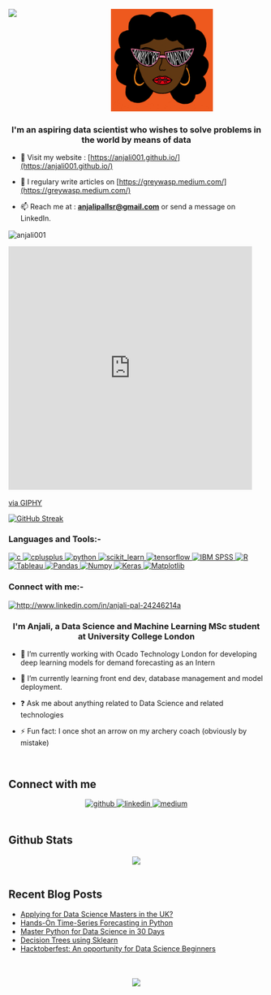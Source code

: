 <!--
**Anjali001/Anjali001** is a ✨ _special_ ✨ repository because its `README.md` (this file) appears on your GitHub profile.
Here are some ideas to get you started:

- 🔭 I’m currently working on ...
- 🌱 I’m currently learning ...
- 👯 I’m looking to collaborate on ...
- 🤔 I’m looking for help with ...
- 💬 Ask me about ...
- 📫 How to reach me: ...
- 😄 Pronouns: ...
- ⚡ Fun fact: ...
-->

<p align="center">
  <img src="https://raw.githubusercontent.com/Anjali001/Anjali001/master/giphy.gif" width="40%"]
 </p>
  
<img src="https://rishavanand.github.io/static/images/greetings.gif" align="left" style="width: 20%" />  
  
  

<h3 align="center">I'm an aspiring data scientist who wishes to solve problems in the world by means of data </h3>

- 💬 Visit my website : [https://anjali001.github.io/](https://anjali001.github.io/)
- 📝 I regulary write articles on [https://greywasp.medium.com/](https://greywasp.medium.com/)

- 📫 Reach me at : **anjalipallsr@gmail.com** or send a message on LinkedIn.

<p><img align="center" src="https://github-readme-stats.vercel.app/api?username=anjali001&show_icons=true&theme=radical" alt="anjali001" /></p>
<iframe src="https://giphy.com/embed/JWuBH9rCO2uZuHBFpm" width="480" height="480" frameBorder="0" class="giphy-embed" allowFullScreen></iframe><p><a href="https://giphy.com/gifs/Giflytics-JWuBH9rCO2uZuHBFpm">via GIPHY</a></p>


[![GitHub Streak](http://github-readme-streak-stats.herokuapp.com?user=Anjali001&theme=dark&hide_border=true&date_format=M%20j%5B%2C%20Y%5D)](https://git.io/streak-stats)


<h3 align="left">Languages and Tools:-</h3>
<p align="left"> <a href="https://www.cprogramming.com/" target="_blank"> <img src="https://cdn.iconscout.com/icon/free/png-512/c-programming-569564.png" alt="c" width="40" height="40"/> </a> <a href="https://www.w3schools.com/cpp/" target="_blank"> <img src="https://upload.wikimedia.org/wikipedia/commons/thumb/1/18/ISO_C%2B%2B_Logo.svg/1200px-ISO_C%2B%2B_Logo.svg.png" alt="cplusplus" width="40" height="40"/> </a> <a href="https://www.python.org" target="_blank"> <img src="https://upload.wikimedia.org/wikipedia/commons/thumb/c/c3/Python-logo-notext.svg/1200px-Python-logo-notext.svg.png" alt="python" width="40" height="40"/> </a> <a href="" target="_blank"> <img src="https://upload.wikimedia.org/wikipedia/commons/0/05/Scikit_learn_logo_small.svg" alt="scikit_learn" width="40" height="40"/> </a> <a href="https://www.tensorflow.org" target="_blank"> <img src="https://www.vectorlogo.zone/logos/tensorflow/tensorflow-icon.svg" alt="tensorflow" width="40" height="40"/> </a> <a href="https://www.ibm.com/in-en/products/spss-statistics" target="_blank"> <img src="https://itnews.blog.fordham.edu/wp-content/uploads/2018/02/SPSS-IBM.png" alt="IBM SPSS" width="40" height="40"/> </a> <a href="https://www.r-project.org/about.html" target="_blank"> <img src="https://www.r-project.org/Rlogo.png" alt="R" width="40" height="40"/> </a> <a href="https://www.tableau.com/" target="_blank"> <img src="https://www.tableau.com/themes/custom/tableau_www/logo.png" alt="Tableau" width="150" height="40"/> <a href="https://pandas.pydata.org/" target="_blank"> <img src="https://pandas.pydata.org/static/img/pandas_mark.svg" alt="Pandas" width="40" height="40"/> </a> <a href="https://numpy.org/" target="_blank"> <img src="https://upload.wikimedia.org/wikipedia/commons/thumb/3/31/NumPy_logo_2020.svg/768px-NumPy_logo_2020.svg.png" alt="Numpy" width="70" height="40"/> </a> <a href="https://keras.io/" target="_blank"> <img src="https://upload.wikimedia.org/wikipedia/commons/thumb/a/ae/Keras_logo.svg/768px-Keras_logo.svg.png" alt="Keras" width="40" height="40"/> </a> <a href="https://matplotlib.org/" target="_blank"> <img src="https://upload.wikimedia.org/wikipedia/commons/thumb/0/01/Created_with_Matplotlib-logo.svg/1024px-Created_with_Matplotlib-logo.svg.png" alt="Matplotlib" width="40" height="40"/> </a> </a> </p>


<p align="left">
<h3 align="left">Connect with me:-</h3>
<a href="http://www.linkedin.com/in/anjali-pal-24246214a" target="blank"><img align="center" src="https://upload.wikimedia.org/wikipedia/commons/0/01/LinkedIn_Logo.svg" alt="http://www.linkedin.com/in/anjali-pal-24246214a" height="60" width="80" /></a>
</p>





### <div align="center">I'm Anjali, a Data Science and Machine Learning MSc student at University College London</div>  
  

- 🔭 I’m currently working with Ocado Technology London for developing deep learning models for demand forecasting as an Intern  
  

- 🌱 I’m currently learning front end dev, database management and model deployment.  
  

- ❓ Ask me about anything related to Data Science and related technologies  
  

- ⚡ Fun fact: I once shot an arrow on my archery coach (obviously by mistake)  
  

<br/>  

## Connect with me  
<div align="center">
<a href="https://github.com/Anjali001" target="_blank">
<img src=https://img.shields.io/badge/github-%2324292e.svg?&style=for-the-badge&logo=github&logoColor=white alt=github style="margin-bottom: 5px;" />
</a>
<a href="https://linkedin.com/in/anjali001" target="_blank">
<img src=https://img.shields.io/badge/linkedin-%231E77B5.svg?&style=for-the-badge&logo=linkedin&logoColor=white alt=linkedin style="margin-bottom: 5px;" />
</a>
<a href="https://medium.com/@greywasp" target="_blank">
<img src=https://img.shields.io/badge/medium-%23292929.svg?&style=for-the-badge&logo=medium&logoColor=white alt=medium style="margin-bottom: 5px;" />
</a>  
</div>  
  

<br/>  


## Github Stats  
<div align="center"><img src="https://github-readme-stats.vercel.app/api?username=Anjali001&show_icons=true&count_private=true&hide_border=true" align="center" /></div>  

<br/>  


## Recent Blog Posts  
<!-- BLOG-POST-LIST:START -->
- [Applying for Data Science Masters in the UK?](https://medium.com/nerd-for-tech/applying-for-data-science-masters-in-the-uk-76f830bc941b?source=rss-f554db6ddaf1------2)
- [Hands-On Time-Series Forecasting in Python](https://medium.com/nerd-for-tech/hands-on-time-series-forecasting-in-python-33356389865d?source=rss-f554db6ddaf1------2)
- [Master Python for Data Science in 30 Days](https://medium.com/analytics-vidhya/master-python-for-data-science-in-30-days-66e7ec6132a6?source=rss-f554db6ddaf1------2)
- [Decision Trees using Sklearn](https://medium.com/analytics-vidhya/decision-trees-using-sklearn-baabb510c54a?source=rss-f554db6ddaf1------2)
- [Hacktoberfest: An opportunity for Data Science Beginners](https://medium.com/nerd-for-tech/hacktoberfest-an-opportunity-for-data-science-beginners-1c51c57e4e5a?source=rss-f554db6ddaf1------2)
<!-- BLOG-POST-LIST:END -->  

<br/>  

  

<br/>  

<div align="center">
<img src="https://komarev.com/ghpvc/?username=Anjali001&&style=flat-square" align="center" />
</div>  
  

<br/>  


<br />
